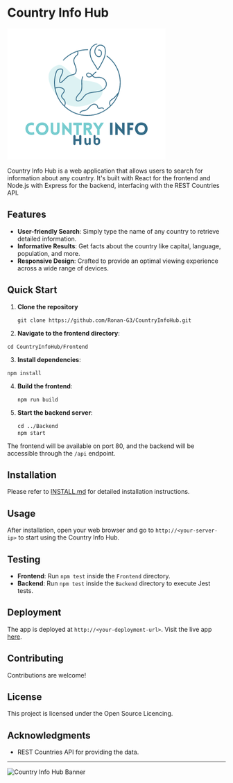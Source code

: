 # Country Info Hub

![Country Info Hub Logo](/public/Country_Info.png)

Country Info Hub is a web application that allows users to search for information about any country. It's built with React for the frontend and Node.js with Express for the backend, interfacing with the REST Countries API.

## Features

- **User-friendly Search**: Simply type the name of any country to retrieve detailed information.
- **Informative Results**: Get facts about the country like capital, language, population, and more.
- **Responsive Design**: Crafted to provide an optimal viewing experience across a wide range of devices.

## Quick Start

1. **Clone the repository**
   ```
   git clone https://github.com/Ronan-G3/CountryInfoHub.git
    ```
2. **Navigate to the frontend directory**:
  ```
cd CountryInfoHub/Frontend
  ```
3. **Install dependencies**:

  ```
npm install
  ```
4. **Build the frontend**:
    ```
    npm run build
     ```
5. **Start the backend server**:
    ```
    cd ../Backend
    npm start
    ```

The frontend will be available on port 80, and the backend will be accessible through the `/api` endpoint.

## Installation

Please refer to [INSTALL.md](INSTALL.md) for detailed installation instructions.

## Usage

After installation, open your web browser and go to `http://<your-server-ip>` to start using the Country Info Hub.

## Testing

- **Frontend**: Run `npm test` inside the `Frontend` directory.
- **Backend**: Run `npm test` inside the `Backend` directory to execute Jest tests.

## Deployment

The app is deployed at `http://<your-deployment-url>`. Visit the live app [here](http://165.22.113.31/).

## Contributing

Contributions are welcome! 

## License

This project is licensed under the Open Source Licencing.

## Acknowledgments

- REST Countries API for providing the data.

---

![Country Info Hub Banner](/assets/Country_Info_Banner.png)


